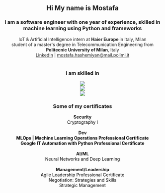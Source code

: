 <!-- Intro -->
<div align="center">
  <h2>Hi My name is <b>Mostafa</b></h2>
  <h3>I am a software engineer with one year of experience, skilled in machine learning using Python and frameworks</h3>
  <div>IoT & Artificial Intelligence  intern at <strong>Haier Europe </strong> in Italy, Milan</div>
  <div>student of a master's degree in Telecommunication Engineering from <strong>Politecnic University of Milan</strong>, Italy</div>
  <div>
    <a href="https://www.linkedin.com/in/mostafa-hashemiyan-6182a1182/">LinkedIn</a> | 
    <a href="mailto:mostafa.hashemiyan@mail.polimi.it">mostafa.hashemiyan@mail.polimi.it</a>
  </div>
</div>
<br>
<!-- Skill Icons -->
<!-- https://github.com/LelouchFR/skill-icons -->
<h3 align="center"> I am skilled in </h3>
<p align="center">
  <a href="https://go-skill-icons.vercel.app">  
    <img src="https://go-skill-icons.vercel.app/api/icons?i=linux,matplotlib&theme=light" /><br>
    <img src="https://go-skill-icons.vercel.app/api/icons?i=tensorflow,pytorch&theme=light" /><br>
    <img src="https://go-skill-icons.vercel.app/api/icons?i=sklearn,pandas,numpy,scipy&theme=light" /><br>
<!--     <img src="https://go-skill-icons.vercel.app/api/icons?i=git,py,cpp,vmwareworkstation,docker,aws,jenkins,ansible,nix,linux,bash,cuda,huggingface,tensorflow,pytorch,sklearn,pandas,numpy,scipy,matplotlib&theme=light" /><br> -->
  </a>
</p>

<!-- Certificates -->
<h3 align="center"> Some of my certificates </h3>
<div align="center">
    <div><strong>Security</strong></div>
    <a href="https://coursera.org/share/368cc3df8047791e0c2b27162d8702b4" style="color:black; text-decoration:none;">Cryptography I</a><br>
    <br>
    <div><strong>Dev</strong></div>
    <a href="https://coursera.org/share/50263129b1a89bf1ef9a4942849dc313" style="color:black; text-decoration:none; font-weight:bold;">MLOps | Machine Learning Operations Professional Certificate</a><br>
    <a href="https://coursera.org/share/ac420561d38e9ebc8bbbd53f321282f8" style="color:black; text-decoration:none; font-weight:bold;">Google IT Automation with Python Professional Certificate</a><br>
    <br>
    <div><strong>AI/ML</strong></div>
    <a href="https://coursera.org/share/3239c6a928080da767eeeca3a10fac93" style="color:black; text-decoration:none;">Neural Networks and Deep Learning</a><br>
    <br>  
    <div><strong>Management/Leadership</strong></div>
    <a href="https://coursera.org/share/aa34241f7eb0ef713d8dd872f1b05bf0" style="color:black; text-decoration:none;">Agile Leadership Professional Certificate</a><br>
    <a href="https://coursera.org/share/ec6e69d4abfb2e84e9c3a3a444ec6f40" style="color:black; text-decoration:none;">Negotiation: Strategies and Skills</a> <br>
    <a href="https://coursera.org/share/7b209eac8ebd57fbf9b1887fdce9c149" style="color:black; text-decoration:none;">Strategic Management</a>

</div>
